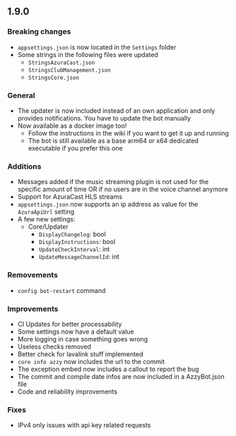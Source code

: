 ## 1.9.0
### Breaking changes
- `appsettings.json` is now located in the `Settings` folder
- Some strings in the following files were updated
  - `StringsAzuraCast.json`
  - `StringsClubManagement.json`
  - `StringsCore.json`

### General
- The updater is now included instead of an own application and only provides notifications. You have to update the bot manually
- Now available as a docker image too!
  - Follow the instructions in the wiki if you want to get it up and running
  - The bot is still available as a base arm64 or x64 dedicated executable if you prefer this one

### Additions
- Messages added if the music streaming plugin is not used for the specific amount of time OR if no users are in the voice channel anymore
- Support for AzuraCast HLS streams
- `appsettings.json` now supports an ip address as value for the `AzuraApiUrl` setting
- A few new settings:
  - Core/Updater
    - `DisplayChangelog`: bool
	- `DisplayInstructions`: bool
	- `UpdateCheckInterval`: int
	- `UpdateMessageChannelId`: int

### Removements
- `config bot-restart` command
 
### Improvements
- CI Updates for better processability
- Some settings now have a default value
- More logging in case something goes wrong
- Useless checks removed
- Better check for lavalink stuff implemented
- `core info azzy` now includes the url to the commit
- The exception embed now includes a callout to report the bug
- The commit and compile date infos are now included in a AzzyBot.json file
- Code and reliability improvements

### Fixes
- IPv4 only issues with api key related requests
